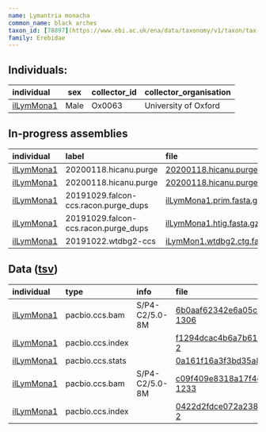 ```yaml
---
name: Lymantria monacha
common_name: black arches
taxon_id: [78897](https://www.ebi.ac.uk/ena/data/taxonomy/v1/taxon/tax-id/78897)order: Lepidoptera
family: Erebidae
---
```


## Individuals:

| individual | sex | collector_id | collector_organisation |
| :--------- | :-: | :----------- | :--------------------- |
| [ilLymMona1](ilLymMona1.md) | Male | Ox0063 | University of Oxford |

## In-progress assemblies

| individual | label | file |
| :--------- | :---- | :--- |
| [ilLymMona1](ilLymMona1.md) | 20200118.hicanu.purge | [20200118.hicanu.purge.prim.fasta.gz](https://darwin.cog.sanger.ac.uk/insects/Lymantria_monacha/ilLymMona1/assemblies/working/20200118.hicanu.purge/20200118.hicanu.purge.prim.fasta.gz) |
| [ilLymMona1](ilLymMona1.md) | 20200118.hicanu.purge | [20200118.hicanu.purge.htig.fasta.gz](https://darwin.cog.sanger.ac.uk/insects/Lymantria_monacha/ilLymMona1/assemblies/working/20200118.hicanu.purge/20200118.hicanu.purge.htig.fasta.gz) |
| [ilLymMona1](ilLymMona1.md) | 20191029.falcon-ccs.racon.purge_dups | [ilLymMona1.prim.fasta.gz](https://darwin.cog.sanger.ac.uk/insects/Lymantria_monacha/ilLymMona1/assemblies/working/20191029.falcon-ccs.racon.purge_dups/ilLymMona1.prim.fasta.gz) |
| [ilLymMona1](ilLymMona1.md) | 20191029.falcon-ccs.racon.purge_dups | [ilLymMona1.htig.fasta.gz](https://darwin.cog.sanger.ac.uk/insects/Lymantria_monacha/ilLymMona1/assemblies/working/20191029.falcon-ccs.racon.purge_dups/ilLymMona1.htig.fasta.gz) |
| [ilLymMona1](ilLymMona1.md) | 20191022.wtdbg2-ccs | [iLymMon1.wtdbg2.ctg.fasta.gz](https://darwin.cog.sanger.ac.uk/insects/Lymantria_monacha/ilLymMona1/assemblies/working/20191022.wtdbg2-ccs/iLymMon1.wtdbg2.ctg.fasta.gz) |

## Data ([tsv](Lymantria_monacha_data.tsv))

| individual | type | info | file |
| :--------- | :--- | :--- | :--- |
| [ilLymMona1](ilLymMona1.md) | pacbio.ccs.bam | S/P4-C2/5.0-8M | [6b0aaf62342e6a05c11a53b668ec3642-1306](https://darwin.cog.sanger.ac.uk/insects/Lymantria_monacha/ilLymMona1/genomic_data/pacbio/m64016_191018_132202.bc1015_BAK8B_OA--bc1015_BAK8B_OA.ccs.bam) |
| [ilLymMona1](ilLymMona1.md) | pacbio.ccs.index |  | [f1294dcac4b6a7b614c390d83fd690c7-2](https://darwin.cog.sanger.ac.uk/insects/Lymantria_monacha/ilLymMona1/genomic_data/pacbio/m64016_191018_132202.bc1015_BAK8B_OA--bc1015_BAK8B_OA.ccs.bam.pbi) |
| [ilLymMona1](ilLymMona1.md) | pacbio.ccs.stats |  | [0a161f16a3f3bd35a868be702f60b2bf](https://darwin.cog.sanger.ac.uk/insects/Lymantria_monacha/ilLymMona1/genomic_data/pacbio/m64016_191018_132202.bc1015_BAK8B_OA--bc1015_BAK8B_OA.ccs.stats) |
| [ilLymMona1](ilLymMona1.md) | pacbio.ccs.bam | S/P4-C2/5.0-8M | [c09f409e8318a17f4cfa7fcbe11b71a0-1233](https://darwin.cog.sanger.ac.uk/insects/Lymantria_monacha/ilLymMona1/genomic_data/pacbio/m64089_191227_002621.ccs.bam) |
| [ilLymMona1](ilLymMona1.md) | pacbio.ccs.index |  | [0422d2fdce072a238c866957eb15de41-2](https://darwin.cog.sanger.ac.uk/insects/Lymantria_monacha/ilLymMona1/genomic_data/pacbio/m64089_191227_002621.ccs.bam.pbi) |

